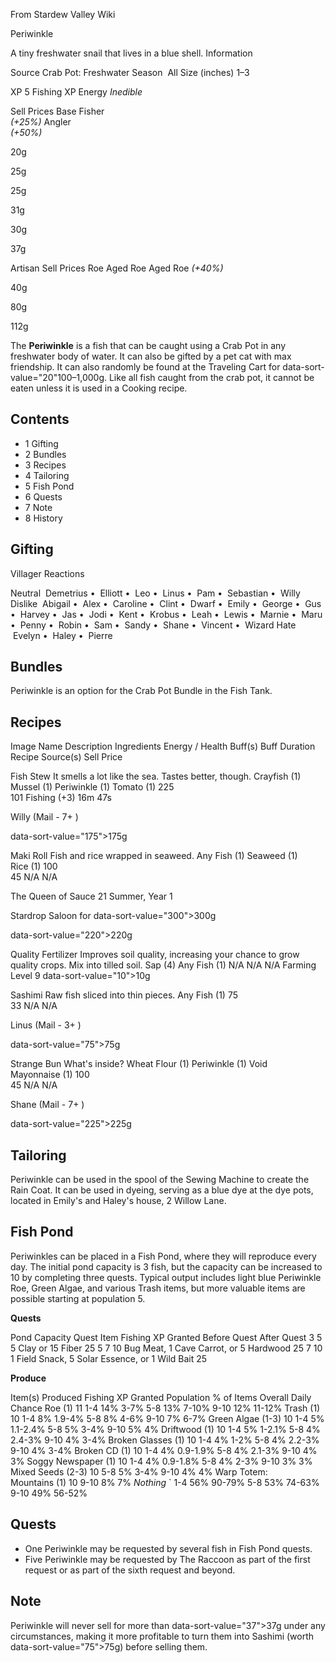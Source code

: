 From Stardew Valley Wiki

Periwinkle

A tiny freshwater snail that lives in a blue shell. Information

Source Crab Pot: Freshwater Season  All Size (inches) 1–3

XP 5 Fishing XP Energy *Inedible*

Sell Prices Base Fisher  
*(+25%)* Angler  
*(+50%)*

20g

25g

25g

31g

30g

37g

Artisan Sell Prices Roe Aged Roe Aged Roe *(+40%)*

40g

80g

112g

The **Periwinkle** is a fish that can be caught using a Crab Pot in any freshwater body of water. It can also be gifted by a pet cat with max friendship. It can also randomly be found at the Traveling Cart for data-sort-value="20"100–1,000g. Like all fish caught from the crab pot, it cannot be eaten unless it is used in a Cooking recipe.

## Contents

- 1 Gifting
- 2 Bundles
- 3 Recipes
- 4 Tailoring
- 5 Fish Pond
- 6 Quests
- 7 Note
- 8 History

## Gifting

Villager Reactions

Neutral  Demetrius •  Elliott •  Leo •  Linus •  Pam •  Sebastian •  Willy Dislike  Abigail •  Alex •  Caroline •  Clint •  Dwarf •  Emily •  George •  Gus •  Harvey •  Jas •  Jodi •  Kent •  Krobus •  Leah •  Lewis •  Marnie •  Maru •  Penny •  Robin •  Sam •  Sandy •  Shane •  Vincent •  Wizard Hate  Evelyn •  Haley •  Pierre

## Bundles

Periwinkle is an option for the Crab Pot Bundle in the Fish Tank.

## Recipes

Image Name Description Ingredients Energy / Health Buff(s) Buff Duration Recipe Source(s) Sell Price

Fish Stew It smells a lot like the sea. Tastes better, though. Crayfish (1) Mussel (1) Periwinkle (1) Tomato (1) 225  
101 Fishing (+3) 16m 47s

Willy (Mail - 7+ )

data-sort-value="175"&gt;175g

Maki Roll Fish and rice wrapped in seaweed. Any Fish (1) Seaweed (1) Rice (1) 100  
45 N/A N/A

The Queen of Sauce 21 Summer, Year 1

Stardrop Saloon for data-sort-value="300"&gt;300g

data-sort-value="220"&gt;220g

Quality Fertilizer Improves soil quality, increasing your chance to grow quality crops. Mix into tilled soil. Sap (4) Any Fish (1) N/A N/A N/A Farming Level 9 data-sort-value="10"&gt;10g

Sashimi Raw fish sliced into thin pieces. Any Fish (1) 75  
33 N/A N/A

Linus (Mail - 3+ )

data-sort-value="75"&gt;75g

Strange Bun What's inside? Wheat Flour (1) Periwinkle (1) Void Mayonnaise (1) 100  
45 N/A N/A

Shane (Mail - 7+ )

data-sort-value="225"&gt;225g

## Tailoring

Periwinkle can be used in the spool of the Sewing Machine to create the Rain Coat. It can be used in dyeing, serving as a blue dye at the dye pots, located in Emily's and Haley's house, 2 Willow Lane.

## Fish Pond

Periwinkles can be placed in a Fish Pond, where they will reproduce every day. The initial pond capacity is 3 fish, but the capacity can be increased to 10 by completing three quests. Typical output includes light blue Periwinkle Roe, Green Algae, and various Trash items, but more valuable items are possible starting at population 5.

**Quests**

Pond Capacity Quest Item Fishing XP Granted Before Quest After Quest 3 5 5 Clay or 15 Fiber 25 5 7 10 Bug Meat, 1 Cave Carrot, or 5 Hardwood 25 7 10 1 Field Snack, 5 Solar Essence, or 1 Wild Bait 25

**Produce**

Item(s) Produced Fishing XP Granted Population % of Items Overall Daily Chance Roe (1) 11 1-4 14% 3-7% 5-8 13% 7-10% 9-10 12% 11-12% Trash (1) 10 1-4 8% 1.9-4% 5-8 8% 4-6% 9-10 7% 6-7% Green Algae (1-3) 10 1-4 5% 1.1-2.4% 5-8 5% 3-4% 9-10 5% 4% Driftwood (1) 10 1-4 5% 1-2.1% 5-8 4% 2.4-3% 9-10 4% 3-4% Broken Glasses (1) 10 1-4 4% 1-2% 5-8 4% 2.2-3% 9-10 4% 3-4% Broken CD (1) 10 1-4 4% 0.9-1.9% 5-8 4% 2.1-3% 9-10 4% 3% Soggy Newspaper (1) 10 1-4 4% 0.9-1.8% 5-8 4% 2-3% 9-10 3% 3% Mixed Seeds (2-3) 10 5-8 5% 3-4% 9-10 4% 4% Warp Totem: Mountains (1) 10 9-10 8% 7% *Nothing* \` 1-4 56% 90-79% 5-8 53% 74-63% 9-10 49% 56-52%

## Quests

- One Periwinkle may be requested by several fish in Fish Pond quests.
- Five Periwinkle may be requested by The Raccoon as part of the first request or as part of the sixth request and beyond.

## Note

Periwinkle will never sell for more than data-sort-value="37"&gt;37g under any circumstances, making it more profitable to turn them into Sashimi (worth data-sort-value="75"&gt;75g) before selling them.